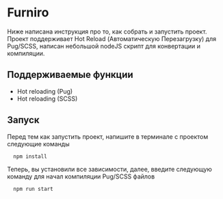 
# Furniro

Ниже написана инструкция про то, как собрать и запустить проект. Проект поддерживает Hot Reload (Автоматическую Перезагрузку) для Pug/SCSS, написан небольшой nodeJS скрипт для конвертации и компиляции.


## Поддерживаемые функции

- Hot reloading (Pug)
- Hot reloading (SCSS)

## Запуск

Перед тем как запустить проект, напишите в терминале с проектом следующие команды

```bash
  npm install
```

Теперь, вы установили все зависимости, далее, введите следующую команду для начал компиляции Pug/SCSS файлов

```bash
  npm run start
```


